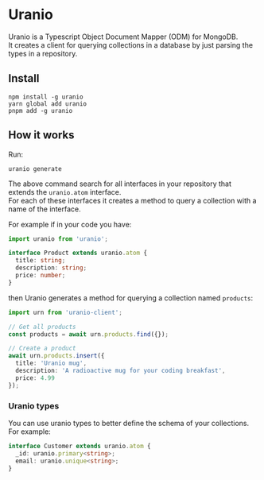 # Uranio

Uranio is a Typescript Object Document Mapper (ODM) for MongoDB.\
It creates a client for querying collections in a database by just parsing
the types in a repository.

## Install

```
npm install -g uranio
yarn global add uranio
pnpm add -g uranio
```

## How it works

Run:
```
uranio generate
```

The above command search for all interfaces in your repository that extends
the `uranio.atom` interface.\
For each of these interfaces it creates a method to query a collection with a
name of the interface.

For example if in your code you have:

```typescript
import uranio from 'uranio';

interface Product extends uranio.atom {
  title: string;
  description: string;
  price: number;
}
```

then Uranio generates a method for querying a collection named `products`:

```typescript
import urn from 'uranio-client';

// Get all products
const products = await urn.products.find({});

// Create a product
await urn.products.insert({
  title: 'Uranio mug',
  description: 'A radioactive mug for your coding breakfast',
  price: 4.99
});
```

### Uranio types

You can use uranio types to better define the schema of your collections.\
For example:

```typescript
interface Customer extends uranio.atom {
  _id: uranio.primary<string>;
  email: uranio.unique<string>;
}
```
